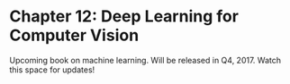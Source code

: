 
# Chapter 12: Deep Learning for Computer Vision
Upcoming book on machine learning. Will be released in Q4, 2017. Watch this space for updates!

